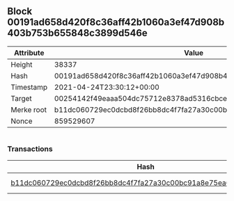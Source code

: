 ## Block 00191ad658d420f8c36aff42b1060a3ef47d908b403b753b655848c3899d546e

Attribute | Value
--- | ---
Height | 38337
Hash | 00191ad658d420f8c36aff42b1060a3ef47d908b403b753b655848c3899d546e
Timestamp | 2021-04-24T23:30:12+00:00
Target | 00254142f49eaaa504dc75712e8378ad5316cbcead634704b3734b6271167cc4
Merke root | b11dc060729ec0dcbd8f26bb8dc4f7fa27a30c00bc91a8e75ea68fda04a83c03
Nonce | 859529607

```

```

### Transactions

Hash | Amount
--- | ---
[b11dc060729ec0dcbd8f26bb8dc4f7fa27a30c00bc91a8e75ea68fda04a83c03](b11dc060729ec0dcbd8f26bb8dc4f7fa27a30c00bc91a8e75ea68fda04a83c03.md) | 10.00000000 SKEPTI 
